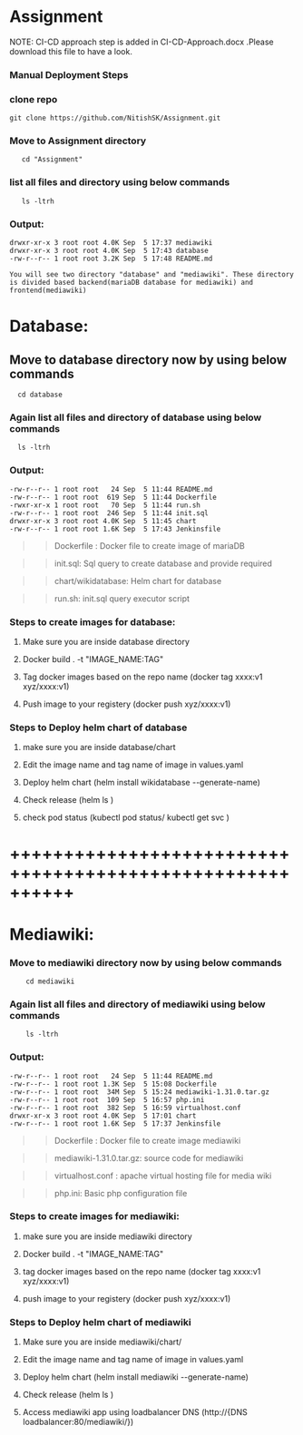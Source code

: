 # Assignment
NOTE: CI-CD approach step is added in CI-CD-Approach.docx .Please download this file to have a look. 

### Manual Deployment Steps

### clone repo
    git clone https://github.com/NitishSK/Assignment.git

### Move to Assignment directory
```
   cd "Assignment"
```
### list all files and directory using below commands
```
   ls -ltrh
```
### Output:
```
drwxr-xr-x 3 root root 4.0K Sep  5 17:37 mediawiki
drwxr-xr-x 3 root root 4.0K Sep  5 17:43 database
-rw-r--r-- 1 root root 3.2K Sep  5 17:48 README.md
```
```
You will see two directory "database" and "mediawiki". These directory is divided based backend(mariaDB database for mediawiki) and frontend(mediawiki)
```
# Database:

## Move to database directory now by using below commands
```
  cd database
```
### Again list all files and directory of database using below commands
```
  ls -ltrh
```
### Output:
```
-rw-r--r-- 1 root root   24 Sep  5 11:44 README.md
-rw-r--r-- 1 root root  619 Sep  5 11:44 Dockerfile
-rwxr-xr-x 1 root root   70 Sep  5 11:44 run.sh
-rw-r--r-- 1 root root  246 Sep  5 11:44 init.sql
drwxr-xr-x 3 root root 4.0K Sep  5 11:45 chart
-rw-r--r-- 1 root root 1.6K Sep  5 17:43 Jenkinsfile
```

>> Dockerfile : Docker file to create image of mariaDB

>> init.sql: Sql query to create database and provide required 

>> chart/wikidatabase: Helm chart for database

>> run.sh: init.sql query executor script 


### Steps to create images for database:

  1. Make sure you are inside database directory

  2. Docker build . -t "IMAGE_NAME:TAG"

  3. Tag docker images based on the repo name (docker tag xxxx:v1 xyz/xxxx:v1)

  4. Push image to your registery (docker push xyz/xxxx:v1)


### Steps to Deploy helm chart of database

  1. make sure you are inside database/chart

  2. Edit the image name and tag name of image in values.yaml

  3. Deploy helm chart (helm install wikidatabase --generate-name)

  4. Check release (helm ls )

  5. check pod status (kubectl pod status/ kubectl get svc )

# ++++++++++++++++++++++++++++++++++++++++++++++++++++++++++

# Mediawiki:

### Move to mediawiki directory now by using below commands 
```
    cd mediawiki
```
### Again list all files and directory of mediawiki using below commands
```
    ls -ltrh
```
### Output:
```
-rw-r--r-- 1 root root   24 Sep  5 11:44 README.md
-rw-r--r-- 1 root root 1.3K Sep  5 15:08 Dockerfile
-rw-r--r-- 1 root root  34M Sep  5 15:24 mediawiki-1.31.0.tar.gz
-rw-r--r-- 1 root root  109 Sep  5 16:57 php.ini
-rw-r--r-- 1 root root  382 Sep  5 16:59 virtualhost.conf
drwxr-xr-x 3 root root 4.0K Sep  5 17:01 chart
-rw-r--r-- 1 root root 1.6K Sep  5 17:37 Jenkinsfile
```

>> Dockerfile : Docker file to create image mediawiki

>> mediawiki-1.31.0.tar.gz: source code for mediawiki

>> virtualhost.conf : apache virtual hosting file for media wiki

>> php.ini: Basic php configuration file 

### Steps to create images for mediawiki:

  1. make sure you are inside mediawiki directory

  2. Docker build . -t "IMAGE_NAME:TAG"

  3. tag docker images based on the repo name (docker tag xxxx:v1 xyz/xxxx:v1)

  4. push image to your registery (docker push xyz/xxxx:v1)


### Steps to Deploy helm chart of mediawiki

  1. Make sure you are inside mediawiki/chart/

  2. Edit the image name and tag name of image in values.yaml

  3. Deploy helm chart (helm install mediawiki --generate-name)

  4. Check release (helm ls )

  5. Access mediawiki app using loadbalancer DNS (http://{DNS loadbalancer:80/mediawiki/}) 

